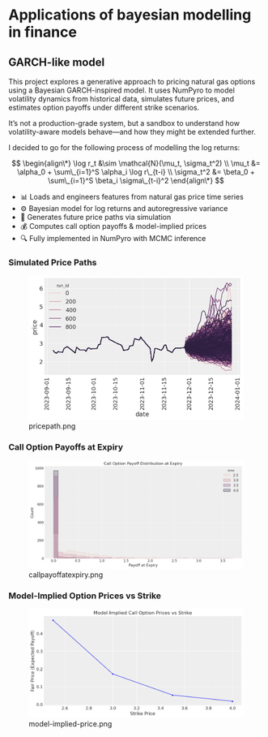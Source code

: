 # Applications of bayesian modelling in finance


<!-- WARNING: THIS FILE WAS AUTOGENERATED! DO NOT EDIT! -->

## GARCH-like model

This project explores a generative approach to pricing natural gas
options using a Bayesian GARCH-inspired model. It uses NumPyro to model
volatility dynamics from historical data, simulates future prices, and
estimates option payoffs under different strike scenarios.

It’s not a production-grade system, but a sandbox to understand how
volatility-aware models behave—and how they might be extended further.

I decided to go for the following process of modelling the log returns:

$$
\begin{align\*}
\log r_t &\sim \mathcal{N}(\mu_t, \sigma_t^2) \\
\mu_t &= \alpha_0 + \sum\_{i=1}^S \alpha_i \log r\_{t-i} \\
\sigma_t^2 &= \beta_0 + \sum\_{i=1}^S \beta_i \sigma\_{t-i}^2
\end{align\*}
$$

- 📊 Loads and engineers features from natural gas price time series
- ⚙️ Bayesian model for log returns and autoregressive variance
- 🔁 Generates future price paths via simulation
- 💰 Computes call option payoffs & model-implied prices
- 🔍 Fully implemented in NumPyro with MCMC inference

### Simulated Price Paths

<figure>
<img src="index_files/figure-commonmark/cell-2-3-pricepath.png"
alt="pricepath.png" />
<figcaption aria-hidden="true">pricepath.png</figcaption>
</figure>

### Call Option Payoffs at Expiry

<figure>
<img src="index_files/figure-commonmark/cell-2-1-callpayoffatexpiry.png"
alt="callpayoffatexpiry.png" />
<figcaption aria-hidden="true">callpayoffatexpiry.png</figcaption>
</figure>

### Model-Implied Option Prices vs Strike

<figure>
<img
src="index_files/figure-commonmark/cell-2-2-model-implied-price.png"
alt="model-implied-price.png" />
<figcaption aria-hidden="true">model-implied-price.png</figcaption>
</figure>
